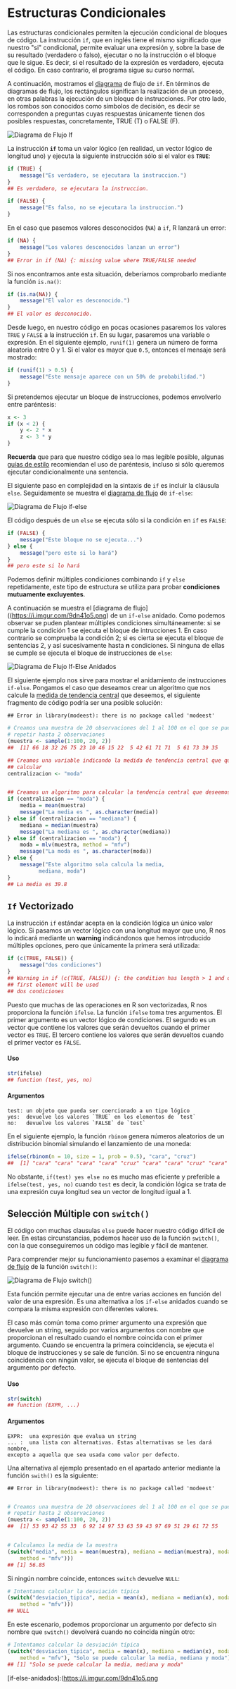 




# Estructuras Condicionales

Las estructuras condicionales permiten la ejecución condicional de bloques de código.
La instrucción `if`, que en inglés tiene el mismo significado que nuestro "si" condicional,
permite evaluar una expresión y, sobre la base de su resultado (verdadero o falso), ejecutar
o no la instrucción o el bloque que le sigue. Es decir, si el resultado de la expresión es
verdadero, ejecuta el código. En caso contrario, el programa sigue su curso normal.

A continuación, mostramos el [diagrama](https://i.imgur.com/oGa0PW0.png) de flujo de `if`. En términos de diagramas de flujo, los rectángulos significan la realización de un proceso, en otras palabras la ejecución de un bloque de instrucciones. Por otro lado, los rombos son conocidos como símbolos de decisión, es decir se corresponden a preguntas cuyas respuestas únicamente tienen dos posibles respuestas, concretamente, TRUE (T) o FALSE (F).

![Diagrama de Flujo If](../images/if.png)

La instrucción __`if`__ toma un valor lógico (en realidad, un vector lógico de longitud uno)
y ejecuta la siguiente instrucción sólo si el valor es __`TRUE`__:


```r
if (TRUE) {
    message("Es verdadero, se ejecutara la instruccion.")
}
## Es verdadero, se ejecutara la instruccion.
```


```r
if (FALSE) {
    message("Es falso, no se ejecutara la instruccion.")
}
```


En el caso que pasemos valores desconocidos (`NA`) a `if`, R lanzará un error:


```r
if (NA) {
    message("Los valores desconocidos lanzan un error")
}
## Error in if (NA) {: missing value where TRUE/FALSE needed
```

Si nos encontramos ante esta situación, deberíamos comprobarlo mediante la función `is.na()`:


```r
if (is.na(NA)) {
    message("El valor es desconocido.")
}
## El valor es desconocido.
```

Desde luego, en nuestro código en pocas ocasiones pasaremos los valores
`TRUE` y `FALSE` a la instrucción `if`. En su lugar, pasaremos una variable o
expresión. En el siguiente ejemplo, `runif(1)` genera un número de forma aleatoria
entre 0 y 1. Si el valor es mayor que `0.5`, entonces el mensaje será mostrado:


```r
if (runif(1) > 0.5) {
    message("Este mensaje aparece con un 50% de probabilidad.")
}
```


Si pretendemos ejecutar un bloque de instrucciones, podemos envolverlo entre paréntesis:


```r
x <- 3
if (x < 2) {
    y <- 2 * x
    z <- 3 * y
}
```


__Recuerda__ que para que nuestro código sea lo mas legible posible, algunas [guías de estilo](../../sintaxis/guia_estilo/guia_estilo.md) 
recomiendan el uso de paréntesis, incluso si sólo queremos ejecutar condicionalmente
una sentencia.

El siguiente paso en complejidad en la sintaxis de `if` es incluir la cláusula `else`. Seguidamente se muestra el [diagrama de flujo](https://i.imgur.com/ohHqQXI.png) de `if-else`:

![Diagrama de Flujo if-else](../images/if_else.png)


El código después de un `else` se ejecuta sólo si la condición en `if` es `FALSE`:



```r
if (FALSE) {
    message("Este bloque no se ejecuta...")
} else {
    message("pero este si lo hará")
}
## pero este si lo hará
```


Podemos definir múltiples condiciones combinando `if` y `else` repetidamente, este tipo de estructura se utiliza para probar __condiciones mutuamente excluyentes__. 

A continuación se muestra el [diagrama de flujo]((https://i.imgur.com/9dn41o5.png) de un `if-else` anidado. Como podemos observar se puden plantear múltiples condiciones simultáneamente: si se cumple la condición 1 se ejecuta el bloque de intrucciones 1. En caso contrario se comprueba la condición 2; si es cierta se ejecuta el bloque de sentencias 2, y así sucesivamente hasta __n__ condiciones. Si ninguna de ellas se cumple se ejecuta el bloque de instrucciones de `else`:

![Diagrama de Flujo If-Else Anidados](../images/if_else_anidados.png)

El siguiente ejemplo nos sirve para mostrar el anidamiento de instrucciones `if-else`. Pongamos el caso que deseamos crear un algoritmo que nos calcule la [medida de tendencia central](https://es.wikipedia.org/wiki/Medidas_de_tendencia_central) que deseemos, el siguiente fragmento de código podría ser una posible solución:



```
## Error in library(modeest): there is no package called 'modeest'
```



```r
# Creamos una muestra de 20 observaciones del 1 al 100 en el que se pueden
# repetir hasta 2 observaciones
(muestra <- sample(1:100, 20, 2))
##  [1] 66 18 32 26 75 23 10 46 15 22  5 42 61 71 71  5 61 73 39 35

## Creamos una variable indicando la medida de tendencia central que queremos
## calcular
centralizacion <- "moda"


## Creamos un algoritmo para calcular la tendencia central que deseemos
if (centralizacion == "moda") {
    media = mean(muestra)
    message("La media es ", as.character(media))
} else if (centralizacion == "mediana") {
    mediana = median(muestra)
    message("La mediana es ", as.character(mediana))
} else if (centralizacion == "moda") {
    moda = mlv(muestra, method = "mfv")
    message("La moda es ", as.character(moda))
} else {
    message("Este algoritmo sola calcula la media,
          mediana, moda")
}
## La media es 39.8
```

## __`If`__ Vectorizado

La instrucción `if` estándar acepta en la condición lógica un único valor lógico. Si pasamos un vector lógico con una longitud
mayor que uno, R nos lo indicará mediante un __warning__ indicándonos que hemos introducido múltiples opciones, pero que 
únicamente la primera será utilizada:


```r
if (c(TRUE, FALSE)) {
    message("dos condiciones")
}
## Warning in if (c(TRUE, FALSE)) {: the condition has length > 1 and only the
## first element will be used
## dos condiciones
```

Puesto que muchas de las operaciones en R son vectorizadas, R nos proporciona la función `ifelse`. La función `ifelse` toma tres argumentos. El primer argumento es un vector lógico de condiciones. El segundo es un vector que contiene los valores que
serán devueltos cuando el primer vector es `TRUE`. El tercero contiene los valores que serán devueltos cuando el primer vector
es `FALSE`.

#### Uso


```r
str(ifelse)
## function (test, yes, no)
```


#### Argumentos

```{}
test: un objeto que pueda ser coercionado a un tipo lógico
yes:  devuelve los valores `TRUE` en los elementos de `test`
no:   devuelve los valores `FALSE` de `test` 
```

En el siguiente ejemplo, la función `rbinom` genera
números aleatorios de un distribución binomial simulando el lanzamiento de una moneda:



```r
ifelse(rbinom(n = 10, size = 1, prob = 0.5), "cara", "cruz")
##  [1] "cara" "cara" "cara" "cara" "cruz" "cara" "cara" "cruz" "cara" "cara"
```

No obstante, `if(test) yes else no` es mucho mas eficiente y preferible a `ifelse(test, yes, no)` cuando `test` es decir, la
condición lógica se trata de una expresión cuya longitud sea un vector de longitud igual a 1.



## Selección Múltiple con `switch()`

El código con muchas clausulas `else` puede hacer nuestro código difícil de leer. En estas circunstancias, podemos hacer uso de la función `switch()`, con la que conseguiremos un código mas legible y fácil de mantener. 

Para comprender mejor su funcionamiento pasemos a examinar el [diagrama de flujo](https://i.imgur.com/oGa0PW0.png) de la función `switch()`:

![Diagrama de Flujo switch()](../images/switch.png)


Esta función permite ejecutar una de entre varias acciones en función del valor de una expresión. Es una alternativa a los `if-else` anidados cuando se compara la misma expresión con diferentes valores.

El caso más común toma como primer argumento una expresión que devuelve un string, seguido por varios argumentos con nombre que proporcionan el resultado cuando el nombre coincida con el primer argumento. Cuando se encuentra la primera coincidencia, se ejecuta el bloque de instrucciones y se sale de función. Si no se encuentra ninguna coincidencia con ningún valor, se ejecuta el bloque de sentencias del argumento por defecto.

#### Uso


```r
str(switch)
## function (EXPR, ...)
```

#### Argumentos

```{}
EXPR:  una expresión que evalua un string
... :  una lista con alternativas. Estas alternativas se les dará nombre, 
excepto a aquella que sea usada como valor por defecto.

```

Una alternativa al ejemplo presentado en el apartado anterior mediante la función `swith()` es la siguiente:


```
## Error in library(modeest): there is no package called 'modeest'
```



```r

# Creamos una muestra de 20 observaciones del 1 al 100 en el que se pueden
# repetir hasta 2 observaciones
(muestra <- sample(1:100, 20, 2))
##  [1] 53 93 42 55 33  6 92 14 97 53 63 59 43 97 69 51 29 61 72 55


# Calculamos la media de la muestra
(switch("media", media = mean(muestra), mediana = median(muestra), moda = mlv(muestra, 
    method = "mfv")))
## [1] 56.85
```

Si ningún nombre coincide, entonces `switch` devuelve `NULL`:


```r
# Intentamos calcular la desviación típica
(switch("desviacion_tipica", media = mean(x), mediana = median(x), moda = mlv(x, 
    method = "mfv")))
## NULL
```

En este escenario, podemos proporcionar un argumento por defecto sin nombre que `switch()` devolverá cuando no coincida ningún otro:


```r
# Intentamos calcular la desviación típica
(switch("desviacion_tipica", media = mean(x), mediana = median(x), moda = mlv(x, 
    method = "mfv"), "Solo se puede calcular la media, mediana y moda"))
## [1] "Solo se puede calcular la media, mediana y moda"
```

[if]:https://i.imgur.com/KhwkQbf.png
[if-else]:https://i.imgur.com/6HAkO6A.png
[if-else-anidados]:(https://i.imgur.com/9dn41o5.png
